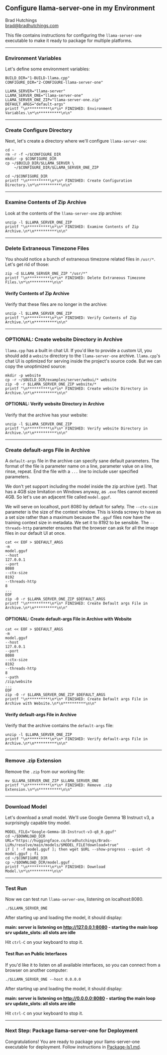 ## Configure llama-server-one in my Environment

Brad Hutchings<br/>
brad@bradhutchings.com

This file contains instructions for configuring the `llama-server-one` executable to make it ready to package for multiple platforms.

---
### Environment Variables

Let's define some environment variables:
```
BUILD_DIR="1-BUILD-llama.cpp"
CONFIGURE_DIR="2-CONFIGURE-llama-server-one"

LLAMA_SERVER="llama-server"
LLAMA_SERVER_ONE="llama-server-one"
LLAMA_SERVER_ONE_ZIP="llama-server-one.zip"
DEFAULT_ARGS="default-args"
printf "\n**********\n*\n* FINISHED: Environment Variables.\n*\n**********\n\n"
```

---
### Create Configure Directory

Next, let's create a directory where we'll configure `llama-server-one`:
```
cd ~
rm -r -f ~/$CONFIGURE_DIR
mkdir -p $CONFIGURE_DIR
cp ~/$BUILD_DIR/$LLAMA_SERVER \
    ~/$CONFIGURE_DIR/$LLAMA_SERVER_ONE_ZIP

cd ~/$CONFIGURE_DIR
printf "\n**********\n*\n* FINISHED: Create Configuration Directory.\n*\n**********\n\n"
```

---
### Examine Contents of Zip Archive

Look at the contents of the `llama-server-one` zip archive:
```
unzip -l $LLAMA_SERVER_ONE_ZIP 
printf "\n**********\n*\n* FINISHED: Examine Contents of Zip Archive.\n*\n**********\n\n"
```

---
### Delete Extraneous Timezone Files

You should notice a bunch of extraneous timezone related files in `/usr/*`. Let's get rid of those:
```
zip -d $LLAMA_SERVER_ONE_ZIP "/usr/*"
printf "\n**********\n*\n* FINISHED: Delete Extraneous Timezone Files.\n*\n**********\n\n"
```

#### Verify Contents of Zip Archive

Verify that these files are no longer in the archive:
```
unzip -l $LLAMA_SERVER_ONE_ZIP 
printf "\n**********\n*\n* FINISHED: Verify Contents of Zip Archive.\n*\n**********\n\n"
```

---
### OPTIONAL: Create website Directory in Archive

`llama.cpp` has a built in chat UI. If you'd like to provide a custom UI, you should add a `website` directory to the `llama-server-one` archive. `llama.cpp`'s chat UI is optimized for serving inside the project's source code. But we can copy the unoptimized source:
```
mkdir -p website
cp -r ~/$BUILD_DIR/examples/server/webui/* website
zip -0 -r $LLAMA_SERVER_ONE_ZIP website/*
printf "\n**********\n*\n* FINISHED: Create website Directory in Archive.\n*\n**********\n\n"
```

#### OPTIONAL: Verify website Directory in Archive

Verify that the archive has your website:
```
unzip -l $LLAMA_SERVER_ONE_ZIP 
printf "\n**********\n*\n* FINISHED: Verify website Directory in Archive.\n*\n**********\n\n"
```

---
### Create default-args File in Archive

A `default-args` file in the archive can specify sane default parameters. The format of the file is parameter name on a line, parameter value on a line, rinse, repeat. End the file with a `...` line to include user specified parameters.

We don't yet support including the model inside the zip archive (yet). That has a 4GB size limitation on Windows anyway, as `.exe` files cannot exceed 4GB. So let's use an adjacent file called `model.gguf`.

We will serve on localhost, port 8080 by default for safety. The `--ctx-size` parameter is the size of the context window. This is kinda screwy to have as a set size rather than a maximum because the `.gguf` files now have the training context size in metadata. We set it to 8192 to be sensible. The `--threads-http` parameter ensures that the browser can ask for all the image files in our default UI at once.
```
cat << EOF > $DEFAULT_ARGS
-m
model.gguf
--host
127.0.0.1
--port
8080
--ctx-size
8192
--threads-http
8
...
EOF
zip -0 -r $LLAMA_SERVER_ONE_ZIP $DEFAULT_ARGS
printf "\n**********\n*\n* FINISHED: Create Default args File in Archive.\n*\n**********\n\n"
```

#### OPTIONAL: Create default-args File in Archive with Website
```
cat << EOF > $DEFAULT_ARGS
-m
model.gguf
--host
127.0.0.1
--port
8080
--ctx-size
8192
--threads-http
8
--path
/zip/website
...
EOF
zip -0 -r $LLAMA_SERVER_ONE_ZIP $DEFAULT_ARGS
printf "\n**********\n*\n* FINISHED: Create Default args File in Archive with Website.\n*\n**********\n\n"
```

#### Verify default-args File in Archive

Verify that the archive contains the `default-args` file:
```
unzip -l $LLAMA_SERVER_ONE_ZIP 
printf "\n**********\n*\n* FINISHED: Verify default-args File in Archive.\n*\n**********\n\n"
```

---
### Remove .zip Extension

Remove the `.zip` from our working file:
```
mv $LLAMA_SERVER_ONE_ZIP $LLAMA_SERVER_ONE
printf "\n**********\n*\n* FINISHED: Remove .zip Extension.\n*\n**********\n\n"
```

---
### Download Model

Let's download a small model. We'll use Google Gemma 1B Instruct v3, a surprisingly capable tiny model.
```
MODEL_FILE="Google-Gemma-1B-Instruct-v3-q8_0.gguf"
cd ~/$DOWNLOAD_DIR
URL="https://huggingface.co/bradhutchings/Brads-LLMs/resolve/main/models/$MODEL_FILE?download=true"
if [ ! -f model.gguf ]; then wget $URL --show-progress --quiet -O model.gguf ; fi
cd ~/$CONFIGURE_DIR
cp ~/$DOWNLOAD_DIR/model.gguf .
printf "\n**********\n*\n* FINISHED: Download Model.\n*\n**********\n\n"
```

---
### Test Run

Now we can test run `llama-server-one`, listening on localhost:8080.
```
./$LLAMA_SERVER_ONE
```

After starting up and loading the model, it should display:

**main: server is listening on http://127.0.0.1:8080 - starting the main loop**<br/>
**srv  update_slots: all slots are idle**

Hit `ctrl-C` on your keyboard to stop it.

#### Test Run on Public Interfaces

If you'd like it to listen on all available interfaces, so you can connect from a browser on another computer:
```
./$LLAMA_SERVER_ONE --host 0.0.0.0
```

After starting up and loading the model, it should display:

**main: server is listening on http://0.0.0.0:8080 - starting the main loop**<br/>
**srv  update_slots: all slots are idle**

Hit `ctrl-C` on your keyboard to stop it.

---
### Next Step: Package llama-server-one for Deployment
Congratulations! You are ready to package your llams-server-one executable for deployment. Follow instructions in [Package-ls1.md](Package-ls1.md).

